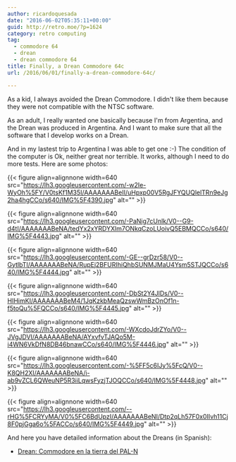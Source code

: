 ```yaml
---
author: ricardoquesada
date: "2016-06-02T05:35:11+00:00"
guid: http://retro.moe/?p=1624
category: retro computing
tag:
  - commodore 64
  - drean
  - drean commodore 64
title: Finally, a Drean Commodore 64c
url: /2016/06/01/finally-a-drean-commodore-64c/

---
```

As a kid, I always avoided the Drean Commodore. I didn't like them because they were not compatible with the NTSC software.

As an adult, I really wanted one basically because I'm from Argentina, and the Drean was produced in Argentina. And I want to make sure that all the software that I develop works on a Drean.

And in my lastest trip to Argentina I was able to get one :-) The condition of the computer is Ok, neither great nor terrible. It works, although I need to do more tests. Here are some photos:

{{< figure align=alignnone width=640 src="https://lh3.googleusercontent.com/-w2Ie-WyOh%5FY/V0tsKf1M35I/AAAAAAABeII/uHpxp00V5RgJFYQUQlelTRn9eJg2ha4hgCCo/s640/IMG%5F4390.jpg" alt="" >}}

{{< figure align=alignnone width=640 src="https://lh3.googleusercontent.com/-PaNig7cUnlk/V0--G9-d4tI/AAAAAAABeNA/tedYx2xYRDYXlm7ONkqCzoLUoivQ5EBMQCCo/s640/IMG%5F4443.jpg" alt="" >}}

{{< figure align=alignnone width=640 src="https://lh3.googleusercontent.com/-GE--grDzr58/V0--GytlbTI/AAAAAAABeNA/RupEj2BFURIhiQhbSUNMJMaU4Ysm5STJQCCo/s640/IMG%5F4444.jpg" alt="" >}}

{{< figure align=alignnone width=640 src="https://lh3.googleusercontent.com/-DbSt2Y4JlDs/V0--HIHimKI/AAAAAAABeM4/1JqKzkbMeaQzswWmBzOnOf1n-f5toQu%5FQCCo/s640/IMG%5F4445.jpg" alt="" >}}

{{< figure align=alignnone width=640 src="https://lh3.googleusercontent.com/-WXcdoJdrZYo/V0--JVgJDVI/AAAAAAABeNA/AYxvfvTJAQo5M-i4WN6VkDfN8DB46bnawCCo/s640/IMG%5F4446.jpg" alt="" >}}

{{< figure align=alignnone width=640 src="https://lh3.googleusercontent.com/-%5FF5c6IJy%5FcQ/V0--K8QH2XI/AAAAAAABeNA/i-ab9vZCL6QWeuNP5R3iiLqwsFyzjTJOQCCo/s640/IMG%5F4448.jpg" alt="" >}}

{{< figure align=alignnone width=640 src="https://lh3.googleusercontent.com/--rHG%5FCRYyMA/V0%5FC6BdUpzI/AAAAAAABeNI/Dtp2qLh57F0x0IIvh11Cj8F0pjGga6o%5FACCo/s640/IMG%5F4449.jpg" alt="" >}}

And here you have detailed information about the Dreans (in Spanish):

- [Drean: Commodore en la tierra del PAL-N](http://www.retrocomputacion.com/e107_plugins/content/content.php?content.12)
